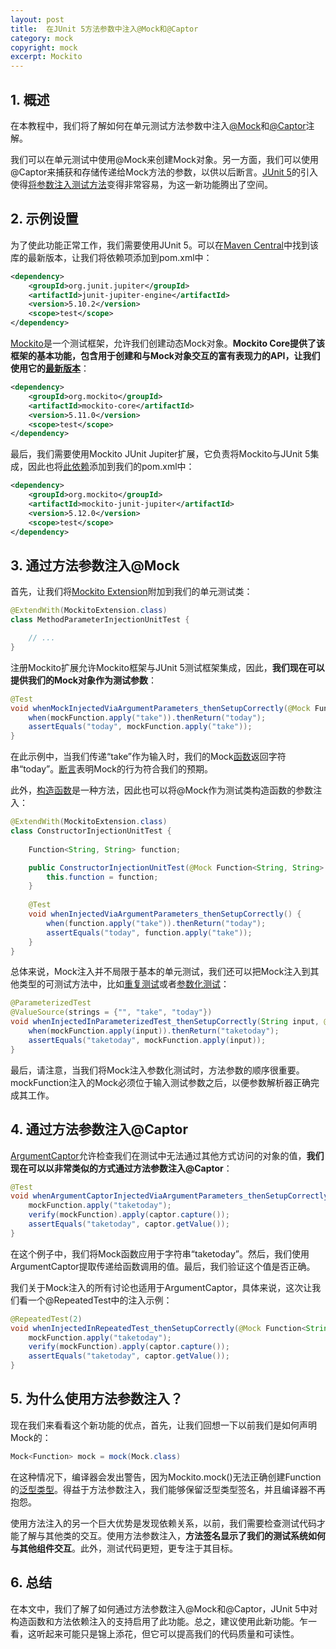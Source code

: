 ```yaml
---
layout: post
title:  在JUnit 5方法参数中注入@Mock和@Captor
category: mock
copyright: mock
excerpt: Mockito
---
```


## 1. 概述

在本教程中，我们将了解如何在单元测试方法参数中注入[@Mock](https://www.baeldung.com/mockito-annotations#mock-annotation)和[@Captor](https://www.baeldung.com/mockito-annotations#captor-annotation)注解。

我们可以在单元测试中使用@Mock来创建Mock对象。另一方面，我们可以使用@Captor来捕获和存储传递给Mock方法的参数，以供以后断言。[JUnit 5](https://www.baeldung.com/junit-5)的引入使得[将参数注入测试方法](https://www.baeldung.com/junit-5-parameters)变得非常容易，为这一新功能腾出了空间。

## 2. 示例设置

为了使此功能正常工作，我们需要使用JUnit 5。可以在[Maven Central](https://mvnrepository.com/artifact/org.junit.jupiter/junit-jupiter-engine)中找到该库的最新版本，让我们将依赖项添加到pom.xml中：

```xml
<dependency>
    <groupId>org.junit.jupiter</groupId>
    <artifactId>junit-jupiter-engine</artifactId>
    <version>5.10.2</version>
    <scope>test</scope>
</dependency>
```

[Mockito](https://site.mockito.org/)是一个测试框架，允许我们创建动态Mock对象。**Mockito Core提供了该框架的基本功能，包含用于创建和与Mock对象交互的富有表现力的API，让我们使用它的[最新版本](https://mvnrepository.com/artifact/org.mockito/mockito-core)**：

```xml
<dependency>
    <groupId>org.mockito</groupId>
    <artifactId>mockito-core</artifactId>
    <version>5.11.0</version>
    <scope>test</scope>
</dependency>
```

最后，我们需要使用Mockito JUnit Jupiter扩展，它负责将Mockito与JUnit 5集成，因此也将[此依赖](https://mvnrepository.com/artifact/org.mockito/mockito-junit-jupiter)添加到我们的pom.xml中：

```xml
<dependency>
    <groupId>org.mockito</groupId>
    <artifactId>mockito-junit-jupiter</artifactId>
    <version>5.12.0</version>
    <scope>test</scope>
</dependency>
```

## 3. 通过方法参数注入@Mock

首先，让我们将[Mockito Extension](https://www.baeldung.com/mockito-junit-5-extension)附加到我们的单元测试类：

```java
@ExtendWith(MockitoExtension.class)
class MethodParameterInjectionUnitTest {

    // ...
}
```

注册Mockito扩展允许Mockito框架与JUnit 5测试框架集成，因此，**我们现在可以提供我们的Mock对象作为测试参数**：

```java
@Test
void whenMockInjectedViaArgumentParameters_thenSetupCorrectly(@Mock Function<String, String> mockFunction) {
    when(mockFunction.apply("take")).thenReturn("today");
    assertEquals("today", mockFunction.apply("take"));
}
```

在此示例中，当我们传递“take”作为输入时，我们的Mock[函数](https://www.baeldung.com/java-8-functional-interfaces#Functions)返回字符串“today”。[断言](https://www.baeldung.com/junit-assertions)表明Mock的行为符合我们的预期。

此外，[构造函数](https://www.baeldung.com/java-constructors)是一种方法，因此也可以将@Mock作为测试类构造函数的参数注入：

```java
@ExtendWith(MockitoExtension.class)
class ConstructorInjectionUnitTest {
    
    Function<String, String> function;

    public ConstructorInjectionUnitTest(@Mock Function<String, String> functionr) {
        this.function = function;
    }
    
    @Test
    void whenInjectedViaArgumentParameters_thenSetupCorrectly() {
        when(function.apply("take")).thenReturn("today");
        assertEquals("today", function.apply("take"));
    }
}
```

总体来说，Mock注入并不局限于基本的单元测试，我们还可以把Mock注入到其他类型的可测试方法中，比如[重复测试](https://www.baeldung.com/junit-5-repeated-test)或者[参数化测试](https://www.baeldung.com/parameterized-tests-junit-5)：

```java
@ParameterizedTest
@ValueSource(strings = {"", "take", "today"})
void whenInjectedInParameterizedTest_thenSetupCorrectly(String input, @Mock Function<String, String> mockFunction) {
    when(mockFunction.apply(input)).thenReturn("taketoday");
    assertEquals("taketoday", mockFunction.apply(input));
}
```

最后，请注意，当我们将Mock注入参数化测试时，方法参数的顺序很重要。mockFunction注入的Mock必须位于输入测试参数之后，以便参数解析器正确完成其工作。

## 4. 通过方法参数注入@Captor

[ArgumentCaptor](https://www.baeldung.com/mockito-argumentcaptor)允许检查我们在测试中无法通过其他方式访问的对象的值，**我们现在可以以非常类似的方式通过方法参数注入@Captor**：

```java
@Test
void whenArgumentCaptorInjectedViaArgumentParameters_thenSetupCorrectly(@Mock Function<String, String> mockFunction, @Captor ArgumentCaptor<String> captor) {
    mockFunction.apply("taketoday");
    verify(mockFunction).apply(captor.capture());
    assertEquals("taketoday", captor.getValue());
}
```

在这个例子中，我们将Mock函数应用于字符串“taketoday”。然后，我们使用ArgumentCaptor提取传递给函数调用的值。最后，我们验证这个值是否正确。

我们关于Mock注入的所有讨论也适用于ArgumentCaptor，具体来说，这次让我们看一个@RepeatedTest中的注入示例：

```java
@RepeatedTest(2)
void whenInjectedInRepeatedTest_thenSetupCorrectly(@Mock Function<String, String> mockFunction, @Captor ArgumentCaptor<String> captor) {
    mockFunction.apply("taketoday");
    verify(mockFunction).apply(captor.capture());
    assertEquals("taketoday", captor.getValue());
}
```

## 5. 为什么使用方法参数注入？

现在我们来看看这个新功能的优点，首先，让我们回想一下以前我们是如何声明Mock的：

```java
Mock<Function> mock = mock(Mock.class)
```

在这种情况下，编译器会发出警告，因为Mockito.mock()无法正确创建Function的[泛型类型](https://www.baeldung.com/java-generics)。得益于方法参数注入，我们能够保留泛型类型签名，并且编译器不再抱怨。

使用方法注入的另一个巨大优势是发现依赖关系，以前，我们需要检查测试代码才能了解与其他类的交互。使用方法参数注入，**方法签名显示了我们的测试系统如何与其他组件交互**。此外，测试代码更短，更专注于其目标。

## 6. 总结

在本文中，我们了解了如何通过方法参数注入@Mock和@Captor，JUnit 5中对构造函数和方法依赖注入的支持启用了此功能。总之，建议使用此新功能。乍一看，这听起来可能只是锦上添花，但它可以提高我们的代码质量和可读性。